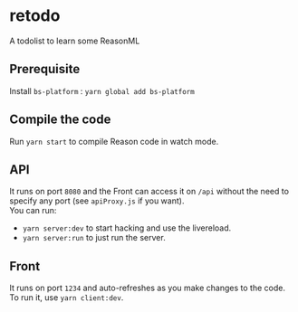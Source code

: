 # retodo

A todolist to learn some ReasonML

## Prerequisite

Install `bs-platform` : `yarn global add bs-platform`

## Compile the code

Run `yarn start` to compile Reason code in watch mode.

## API

It runs on port `8080` and the Front can access it on `/api` without the need to specify any port (see `apiProxy.js` if you want).<br />
You can run:

- `yarn server:dev` to start hacking and use the livereload.
- `yarn server:run` to just run the server.

## Front

It runs on port `1234` and auto-refreshes as you make changes to the code.<br />
To run it, use `yarn client:dev`.

